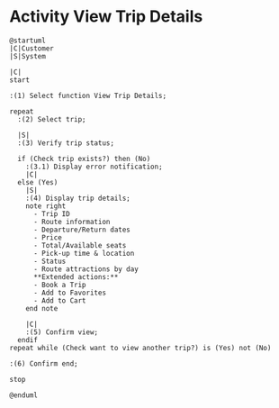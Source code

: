 # Activity View Trip Details

```plantuml
@startuml
|C|Customer
|S|System

|C|
start

:(1) Select function View Trip Details;

repeat
  :(2) Select trip;

  |S|
  :(3) Verify trip status;

  if (Check trip exists?) then (No)
    :(3.1) Display error notification;
    |C|
  else (Yes)
    |S|
    :(4) Display trip details;
    note right
      - Trip ID
      - Route information
      - Departure/Return dates
      - Price
      - Total/Available seats
      - Pick-up time & location
      - Status
      - Route attractions by day
      **Extended actions:**
      - Book a Trip
      - Add to Favorites
      - Add to Cart
    end note

    |C|
    :(5) Confirm view;
  endif
repeat while (Check want to view another trip?) is (Yes) not (No)

:(6) Confirm end;

stop

@enduml
```

<!-- diagram id="activity-browse-trips-view-trip-details" -->

<!-- diagram id="activity-browse-trips-view-trip-details" -->

